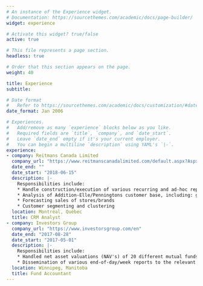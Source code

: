 ```yaml
---
# An instance of the Experience widget.
# Documentation: https://sourcethemes.com/academic/docs/page-builder/
widget: experience

# Activate this widget? true/false
active: true

# This file represents a page section.
headless: true

# Order that this section appears on the page.
weight: 40

title: Experience
subtitle:

# Date format
#   Refer to https://sourcethemes.com/academic/docs/customization/#date-format
date_format: Jan 2006

# Experiences.
#   Add/remove as many `experience` blocks below as you like.
#   Required fields are `title`, `company`, and `date_start`.
#   Leave `date_end` empty if it's your current employer.
#   You can begin a multiline `description` using YAML's `|-`.
experience:
- company: Reitmans Canada Limited
  company_url: "https://www.reitmanscanadalimited.com/default.aspx?AspxAutoDetectCookieSupport=1"
  date_end: ""
  date_start: "2018-06-15"
  description: |-
    Responsibilities include:
    * Handle construction/execution of various recurring and ad-hoc reports
    * Analysis of Addition-Elle/Penningtons customer base, including: geography, spend history and habits, demographics, etc.
    * Forecasting sales of stores/brands
    * Customer segmenting and clustering
  location: Montréal, Québec
  title: CRM Analyst
- company: Investors Group
  company_url: "https://www.investorsgroup.com/en"
  date_end: "2017-08-28"
  date_start: "2017-05-01"
  description: |-
    Responsibilities include:
    * Handled net asset valuations (NAV's) of 20 different mutual funds
    * Dissemination of various end-of-day/week reports to the relevant recipients
  location: Winnipeg, Manitoba
  title: Fund Accountant
---
```

